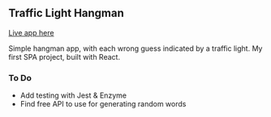## Traffic Light Hangman

[Live app here](https://traffic-light-hangman.herokuapp.com/)

Simple hangman app, with each wrong guess indicated by a traffic light. My first SPA project, built with React.

### To Do
- Add testing with Jest & Enzyme
- Find free API to use for generating random words
